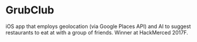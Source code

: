 # GrubClub
iOS app that employs geolocation (via Google Places API) and AI to suggest restaurants to eat at with a group of friends. Winner at HackMerced 2017F.
